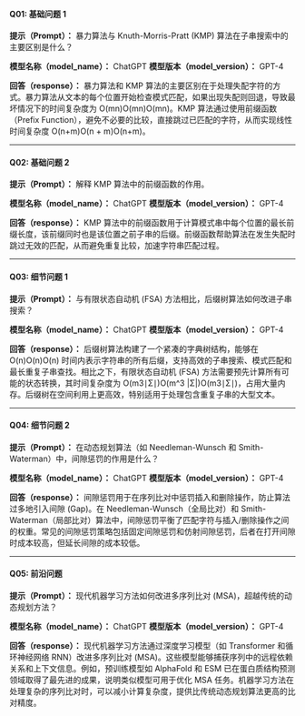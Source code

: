 #### **Q01: 基础问题 1**

**提示（Prompt）：**
暴力算法与 Knuth-Morris-Pratt (KMP) 算法在子串搜索中的主要区别是什么？

**模型名称（model_name）：** ChatGPT
**模型版本（model_version）：** GPT-4

**回答（response）：**
暴力算法和 KMP 算法的主要区别在于处理失配字符的方式。暴力算法从文本的每个位置开始检查模式匹配，如果出现失配则回退，导致最坏情况下的时间复杂度为 O(mn)O(mn)O(mn)。KMP 算法通过使用前缀函数（Prefix Function），避免不必要的比较，直接跳过已匹配的字符，从而实现线性时间复杂度 O(n+m)O(n + m)O(n+m)。

------

#### **Q02: 基础问题 2**

**提示（Prompt）：**
解释 KMP 算法中的前缀函数的作用。

**模型名称（model_name）：** ChatGPT
**模型版本（model_version）：** GPT-4

**回答（response）：**
KMP 算法中的前缀函数用于计算模式串中每个位置的最长前缀长度，该前缀同时也是该位置之前子串的后缀。前缀函数帮助算法在发生失配时跳过无效的匹配，从而避免重复比较，加速字符串匹配过程。

------

#### **Q03: 细节问题 1**

**提示（Prompt）：**
与有限状态自动机 (FSA) 方法相比，后缀树算法如何改进子串搜索？

**模型名称（model_name）：** ChatGPT
**模型版本（model_version）：** GPT-4

**回答（response）：**
后缀树算法构建了一个紧凑的字典树结构，能够在 O(n)O(n)O(n) 时间内表示字符串的所有后缀，支持高效的子串搜索、模式匹配和最长重复子串查找。相比之下，有限状态自动机 (FSA) 方法需要预先计算所有可能的状态转换，其时间复杂度为 O(m3∣Σ∣)O(m^3 |Σ|)O(m3∣Σ∣)，占用大量内存。后缀树在空间利用上更高效，特别适用于处理包含重复子串的大型文本。

------

#### **Q04: 细节问题 2**

**提示（Prompt）：**
在动态规划算法（如 Needleman-Wunsch 和 Smith-Waterman）中，间隙惩罚的作用是什么？

**模型名称（model_name）：** ChatGPT
**模型版本（model_version）：** GPT-4

**回答（response）：**
间隙惩罚用于在序列比对中惩罚插入和删除操作，防止算法过多地引入间隙 (Gap)。在 Needleman-Wunsch（全局比对）和 Smith-Waterman（局部比对）算法中，间隙惩罚平衡了匹配字符与插入/删除操作之间的权重。常见的间隙惩罚策略包括固定间隙惩罚和仿射间隙惩罚，后者在打开间隙时成本较高，但延长间隙的成本较低。

------

#### **Q05: 前沿问题**

**提示（Prompt）：**
现代机器学习方法如何改进多序列比对 (MSA)，超越传统的动态规划方法？

**模型名称（model_name）：** ChatGPT
**模型版本（model_version）：** GPT-4

**回答（response）：**
现代机器学习方法通过深度学习模型（如 Transformer 和循环神经网络 RNN）改进多序列比对 (MSA)。这些模型能够捕获序列中的远程依赖关系和上下文信息。例如，预训练模型如 AlphaFold 和 ESM 已在蛋白质结构预测领域取得了最先进的成果，说明类似模型可用于优化 MSA 任务。机器学习方法在处理复杂的序列比对时，可以减小计算复杂度，提供比传统动态规划算法更高的比对精度。
